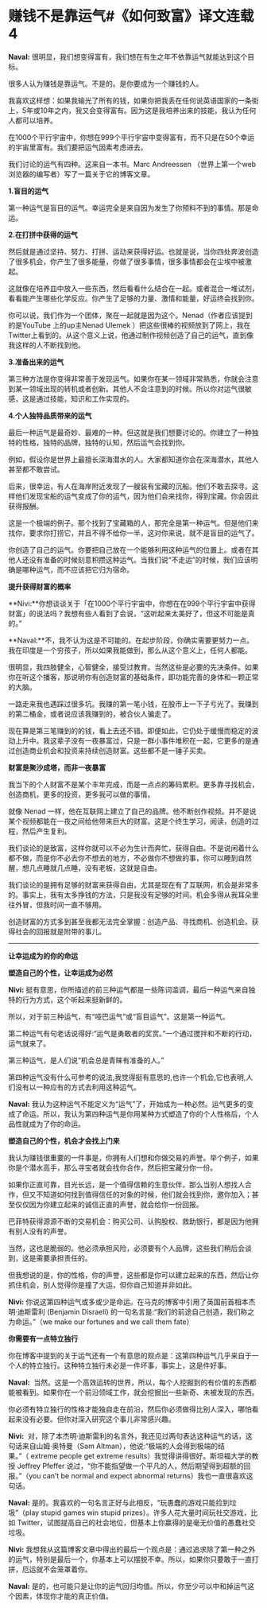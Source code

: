# 赚钱不是靠运气#《如何致富》译文连载4

**Naval:** 很明显，我们想变得富有，我们想在有生之年不依靠运气就能达到这个目标。

很多人认为赚钱是靠运气。不是的。是你要成为一个赚钱的人。

我喜欢这样想：如果我输光了所有的钱，如果你把我丢在任何说英语国家的一条街上，5年或10年之内，我又会变得富有。因为这是我培养出来的技能，我认为任何人都可以培养。

在1000个平行宇宙中，你想在999个平行宇宙中变得富有，而不只是在50个幸运的宇宙里富有。我们要把运气因素考虑进去。

我们讨论的运气有四种。这来自一本书。Marc Andreessen （世界上第一个web浏览器的编写者）写了一篇关于它的博客文章。

**1.盲目的运气**

第一种运气是盲目的运气。幸运完全是来自因为发生了你预料不到的事情。那是命运。

**2.在打拼中获得的运气**

然后就是通过坚持、努力、打拼、运动来获得好运。也就是说，当你四处奔波创造了很多机会，你产生了很多能量，你做了很多事情，很多事情都会在尘埃中被激起。

这就像在培养皿中放入一些东西，然后看看什么结合在一起。或者混合一堆试剂，看看能产生哪些化学反应。你产生了足够的力量、激情和能量，好运终会找到你。

你可以说，我们作为一个团体，聚在一起就是因为这个。Nenad（作者应该提到的是YouTube 上的up主Nenad Ulemek ）把这些很棒的视频放到了网上，我在Twitter上看到的。从这个意义上说，他通过制作视频创造了自己的运气，直到像我这样的人不断找到他。

**3.准备出来的运气**

第三种方法是你变得非常善于发现运气。如果你在某一领域非常熟悉，你就会注意到某一领域出现的转机或者创新。其他人不会注意到的时候。所以你对运气很敏感，这是通过技能，知识和工作实现的。

**4.个人独特品质带来的运气**

最后一种运气是最奇妙、最难的一种。但这就是我们想要讨论的。你建立了一种独特的性格，独特的品牌，独特的认知，然后运气会找到你。

例如，假设你是世界上最擅长深海潜水的人。大家都知道你会在深海潜水，其他人甚至都不敢尝试。

后来，很幸运，有人在海岸附近发现了一艘装有宝藏的沉船。他们不敢去探寻。这样他们发现宝船的运气变成了你的运气，因为他们会来找你，得到宝藏。你会因此获得报酬。

这是一个极端的例子。那个找到了宝藏箱的人，那完全是第一种运气。但是他们来找你，要求你打捞它，并且不得不给你一半，这对你来说，就不是盲目的运气了。

你创造了自己的运气。你要把自己放在一个能够利用这种运气的位置上。或者在其他人还没有准备的时候刻意积攒这种运气。当我们说“不走运”的时候，我们应该明确是哪种运气，而不应该把它归为宿命。

**提升获得财富的概率**

**Nivi:**你想谈谈关于「在1000个平行宇宙中，你想在在999个平行宇宙中获得财富」的说法吗？我想有些人看到了会说，“这听起来太美好了，但这不可能是真的。”

**Naval:**不，我不认为这是不可能的。在起步阶段，你确实需要更努力一点。我在印度是一个穷孩子，所以如果我能做到，那么从这个意义上，任何人都能。

很明显，我四肢健全，心智健全，接受过教育。当然这些是必要的先决条件。如果你在听这个播客，那说明你有创造财富的基础条件，即功能完善的身体和一颗正常的大脑。

一路走来我也遇踩过很多坑。我赚的第一笔小钱，在股市上一下子亏光了。我赚到的第二桶金，或者说应该我赚到的，被合伙人骗走了。

现在算是第三笔赚到的的钱，看上去还不错。即便如此，它仍处于缓慢而稳定的波动上升中。我这辈子没有一夜暴富过，只是一群小事件堆积在一起，它更多的是通过创造商业机会和投资来持续创造财富。这些都不是一锤子买卖。

**财富是聚沙成塔，而非一夜暴富**

我当下的个人财富不是某个丰年完成，而是一点点的筹码累积。更多靠寻找机会，创造商机，更多的投资，更多我可以做的事情。

就像 Nenad 一样，他在互联网上建立了自己的品牌。他不断创作视频。并不是说某个视频都能在一夜之间给他带来巨大的财富。这是个终生学习，阅读，创造的过程，然后产生复利。

我们谈论的是致富，这样你就可以不必为生计而奔忙，获得自由。不是说闲着什么都不做，而是你不必去你不想去的地方，不必做你不想做的事，你可以睡到自然醒，想几点睡就几点睡，没有老板，这就是自由。

我们谈论的是拥有足够的财富来获得自由，尤其是现在有了互联网，机会是非常多的。事实上，我有太多挣钱的方法，只是我没有足够的时间。机会多得从我耳朵里往外冒，但我时间一直不够用。

创造财富的方式多到甚至我都无法完全掌握：创造产品、寻找商机、创造机会。获得社会的回报就是附带的事儿。

---

**让幸运成为的你的命运**

**塑造自己的个性，让幸运成为必然**

**Nivi:** 挺有意思，你所描述的前三种运气都是一些陈词滥调，最后一种运气来自独特的行为方式，这个听起来挺新鲜的。

所以，对于前三种运气，有“哑巴运气”或“盲目运气”。这是第一种运气。

第二种运气有句老话说得好:“运气是勇敢者的奖赏。”一个通过搅拌和不断的行动，运气就来了。

第三种运气，是人们说“机会总是青睐有准备的人。”

第四种运气没有什么可参考的说法,我觉得挺有意思的,也许一个机会,它也表明,人们没有以一种应有的方式去利用这种运气。

**Naval:** 我认为这种运气不能定义为“运气”了，开始成为一种必然。运气更多的变成了命运。所以，我认为第四种运气是你用某种方式塑造了你的个人性格后，个人品性就成为了你的命运。

**塑造自己的个性，机会才会找上门来**

我认为赚钱很重要的一件事是，你拥有人们想和你做交易的声誉。举个例子，如果你是个潜水高手，那么寻宝者就会找你合作，然后把宝藏分你一份。

如果你正直可靠，目光长远，是一个值得信赖的生意伙伴，那么当别人想找人合作，但又不知道如何找到值得信任的对象的时候，他们就会找到你，邀你加入；甚至仅仅因为你建立起来的诚信正直的声誉，就会给你一份回报。

巴菲特获得源源不断的交易机会：购买公司、认购股权、救助银行，都是因为他拥有别人没有的声誉。

当然，这也是脆弱的。他必须承担风险，必须要有个人品牌，这些我们稍后会谈到，这是需要承担责任的。

但我想说的是，你的性格，你的声誉，这些都是你可以建立起来的东西，然后让你抓住机会，别人觉得你是撞了大运，但你自己知道并非如此。

**Nivi:** 你说这第四种运气或多或少是命运。在马克的博客中引用了英国前首相本杰明·迪斯雷利 (Benjamin Disraeli) 的一句名言是:“我们的前途自己创造，我们称之为命运。”（we make our fortunes and we call them fate）

**你需要有一点特立独行**

你在博客中提到的关于运气还有一个有意思的观点是：这第四种运气几乎来自于一个人的特立独行。这种特立独行未必是一件坏事，事实上，这是件好事。

**Naval:**  当然。这是一个高效运转的世界，所以，每个人挖掘到的有价值的东西都能被看到。如果你在一个前沿领域工作，就会挖掘出一些新奇、未被发现的东西。

你必须有特立独行的性格才能独自走在前沿，然后你必须做得比别人深入，哪怕看起来没有必要。但你对深入研究这个事儿非常感兴趣。

**Nivi:**  对，除了本杰明·迪斯雷利的名言外，我还见过两句表达这种运气的话，这句话来自山姆·奥特曼（Sam Altman），他说:“极端的人会得到极端的结果。”（ extreme people get extreme results）我觉得讲得很好。斯坦福大学的教授 Jeffrey Pfeffer 说过，“你不能指望做一个平凡的人，然后期望得到超额的回报。”（you can’t be normal and expect abnormal returns）我也一直很喜欢这句话。

**Naval:** 是的。我喜欢的一句名言正好与此相反，“玩愚蠢的游戏只能捡到垃圾”（play stupid games win stupid prizes）。许多人花大量时间玩社交游戏，比如 Twitter，试图提高自己的社会地位，但基本上你赢得的是毫无价值的愚蠢社交垃圾。

**Nivi:** 我想我从这篇博客文章中得出的最后一个观点是：通过追求除了第一种之外的运气，特别是最后一个，你基本上可以摆脱不幸。所以，如果你只要敢于一直打拼，厄运就不会笼罩着你。

**Naval:** 是的，也可能只是让你的运气回归均值。所以，你至少可以中和掉运气这个因素，体现你才能的真正价值。